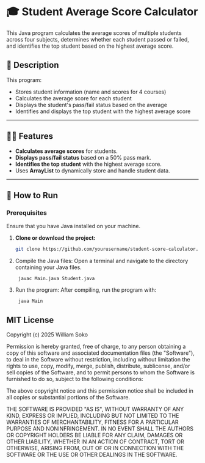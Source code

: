 # 🎓 Student Average Score Calculator

This Java program calculates the average scores of multiple students across four subjects, determines whether each student passed or failed, and identifies the top student based on the highest average score.

## 🧠 Description

This program:
- Stores student information (name and scores for 4 courses)
- Calculates the average score for each student
- Displays the student's pass/fail status based on the average
- Identifies and displays the top student with the highest average score

---

## 🧑‍💻 Features

- **Calculates average scores** for students.
- **Displays pass/fail status** based on a 50% pass mark.
- **Identifies the top student** with the highest average score.
- Uses **ArrayList** to dynamically store and handle student data.

---

## 🚀 How to Run

### Prerequisites

Ensure that you have Java installed on your machine.

1. **Clone or download the project:**

   ```bash
   git clone https://github.com/yourusername/student-score-calculator.git
2. Compile the Java files:
   Open a terminal and navigate to the directory containing your Java files.
   ```copy and paste
    javac Main.java Student.java
3. Run the program:
   After compiling, run the program with:
   ```Copy and paste
    java Main

## MIT License

Copyright (c) 2025 William Soko

Permission is hereby granted, free of charge, to any person obtaining a copy
of this software and associated documentation files (the "Software"), to deal
in the Software without restriction, including without limitation the rights
to use, copy, modify, merge, publish, distribute, sublicense, and/or sell
copies of the Software, and to permit persons to whom the Software is
furnished to do so, subject to the following conditions:

The above copyright notice and this permission notice shall be included in all
copies or substantial portions of the Software.

THE SOFTWARE IS PROVIDED "AS IS", WITHOUT WARRANTY OF ANY KIND, EXPRESS OR
IMPLIED, INCLUDING BUT NOT LIMITED TO THE WARRANTIES OF MERCHANTABILITY,
FITNESS FOR A PARTICULAR PURPOSE AND NONINFRINGEMENT. IN NO EVENT SHALL THE
AUTHORS OR COPYRIGHT HOLDERS BE LIABLE FOR ANY CLAIM, DAMAGES OR OTHER
LIABILITY, WHETHER IN AN ACTION OF CONTRACT, TORT OR OTHERWISE, ARISING FROM,
OUT OF OR IN CONNECTION WITH THE SOFTWARE OR THE USE OR OTHER DEALINGS IN THE
SOFTWARE.
